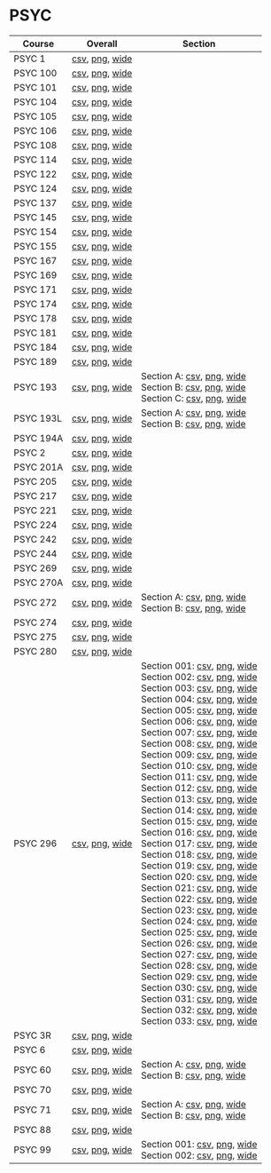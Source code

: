 # PSYC

| Course | Overall | Section |
| ------ | ------- | ------- |
| PSYC 1 | [csv](https://github.com/UCSD-Historical-Enrollment-Data/2025Fall/blob/main/overall/PSYC%201.csv), [png](https://raw.githubusercontent.com/UCSD-Historical-Enrollment-Data/2025Fall/main/plot_overall/PSYC%201.png), [wide](https://raw.githubusercontent.com/UCSD-Historical-Enrollment-Data/2025Fall/main/plot_overall_wide/PSYC%201.png) |  |
| PSYC 100 | [csv](https://github.com/UCSD-Historical-Enrollment-Data/2025Fall/blob/main/overall/PSYC%20100.csv), [png](https://raw.githubusercontent.com/UCSD-Historical-Enrollment-Data/2025Fall/main/plot_overall/PSYC%20100.png), [wide](https://raw.githubusercontent.com/UCSD-Historical-Enrollment-Data/2025Fall/main/plot_overall_wide/PSYC%20100.png) |  |
| PSYC 101 | [csv](https://github.com/UCSD-Historical-Enrollment-Data/2025Fall/blob/main/overall/PSYC%20101.csv), [png](https://raw.githubusercontent.com/UCSD-Historical-Enrollment-Data/2025Fall/main/plot_overall/PSYC%20101.png), [wide](https://raw.githubusercontent.com/UCSD-Historical-Enrollment-Data/2025Fall/main/plot_overall_wide/PSYC%20101.png) |  |
| PSYC 104 | [csv](https://github.com/UCSD-Historical-Enrollment-Data/2025Fall/blob/main/overall/PSYC%20104.csv), [png](https://raw.githubusercontent.com/UCSD-Historical-Enrollment-Data/2025Fall/main/plot_overall/PSYC%20104.png), [wide](https://raw.githubusercontent.com/UCSD-Historical-Enrollment-Data/2025Fall/main/plot_overall_wide/PSYC%20104.png) |  |
| PSYC 105 | [csv](https://github.com/UCSD-Historical-Enrollment-Data/2025Fall/blob/main/overall/PSYC%20105.csv), [png](https://raw.githubusercontent.com/UCSD-Historical-Enrollment-Data/2025Fall/main/plot_overall/PSYC%20105.png), [wide](https://raw.githubusercontent.com/UCSD-Historical-Enrollment-Data/2025Fall/main/plot_overall_wide/PSYC%20105.png) |  |
| PSYC 106 | [csv](https://github.com/UCSD-Historical-Enrollment-Data/2025Fall/blob/main/overall/PSYC%20106.csv), [png](https://raw.githubusercontent.com/UCSD-Historical-Enrollment-Data/2025Fall/main/plot_overall/PSYC%20106.png), [wide](https://raw.githubusercontent.com/UCSD-Historical-Enrollment-Data/2025Fall/main/plot_overall_wide/PSYC%20106.png) |  |
| PSYC 108 | [csv](https://github.com/UCSD-Historical-Enrollment-Data/2025Fall/blob/main/overall/PSYC%20108.csv), [png](https://raw.githubusercontent.com/UCSD-Historical-Enrollment-Data/2025Fall/main/plot_overall/PSYC%20108.png), [wide](https://raw.githubusercontent.com/UCSD-Historical-Enrollment-Data/2025Fall/main/plot_overall_wide/PSYC%20108.png) |  |
| PSYC 114 | [csv](https://github.com/UCSD-Historical-Enrollment-Data/2025Fall/blob/main/overall/PSYC%20114.csv), [png](https://raw.githubusercontent.com/UCSD-Historical-Enrollment-Data/2025Fall/main/plot_overall/PSYC%20114.png), [wide](https://raw.githubusercontent.com/UCSD-Historical-Enrollment-Data/2025Fall/main/plot_overall_wide/PSYC%20114.png) |  |
| PSYC 122 | [csv](https://github.com/UCSD-Historical-Enrollment-Data/2025Fall/blob/main/overall/PSYC%20122.csv), [png](https://raw.githubusercontent.com/UCSD-Historical-Enrollment-Data/2025Fall/main/plot_overall/PSYC%20122.png), [wide](https://raw.githubusercontent.com/UCSD-Historical-Enrollment-Data/2025Fall/main/plot_overall_wide/PSYC%20122.png) |  |
| PSYC 124 | [csv](https://github.com/UCSD-Historical-Enrollment-Data/2025Fall/blob/main/overall/PSYC%20124.csv), [png](https://raw.githubusercontent.com/UCSD-Historical-Enrollment-Data/2025Fall/main/plot_overall/PSYC%20124.png), [wide](https://raw.githubusercontent.com/UCSD-Historical-Enrollment-Data/2025Fall/main/plot_overall_wide/PSYC%20124.png) |  |
| PSYC 137 | [csv](https://github.com/UCSD-Historical-Enrollment-Data/2025Fall/blob/main/overall/PSYC%20137.csv), [png](https://raw.githubusercontent.com/UCSD-Historical-Enrollment-Data/2025Fall/main/plot_overall/PSYC%20137.png), [wide](https://raw.githubusercontent.com/UCSD-Historical-Enrollment-Data/2025Fall/main/plot_overall_wide/PSYC%20137.png) |  |
| PSYC 145 | [csv](https://github.com/UCSD-Historical-Enrollment-Data/2025Fall/blob/main/overall/PSYC%20145.csv), [png](https://raw.githubusercontent.com/UCSD-Historical-Enrollment-Data/2025Fall/main/plot_overall/PSYC%20145.png), [wide](https://raw.githubusercontent.com/UCSD-Historical-Enrollment-Data/2025Fall/main/plot_overall_wide/PSYC%20145.png) |  |
| PSYC 154 | [csv](https://github.com/UCSD-Historical-Enrollment-Data/2025Fall/blob/main/overall/PSYC%20154.csv), [png](https://raw.githubusercontent.com/UCSD-Historical-Enrollment-Data/2025Fall/main/plot_overall/PSYC%20154.png), [wide](https://raw.githubusercontent.com/UCSD-Historical-Enrollment-Data/2025Fall/main/plot_overall_wide/PSYC%20154.png) |  |
| PSYC 155 | [csv](https://github.com/UCSD-Historical-Enrollment-Data/2025Fall/blob/main/overall/PSYC%20155.csv), [png](https://raw.githubusercontent.com/UCSD-Historical-Enrollment-Data/2025Fall/main/plot_overall/PSYC%20155.png), [wide](https://raw.githubusercontent.com/UCSD-Historical-Enrollment-Data/2025Fall/main/plot_overall_wide/PSYC%20155.png) |  |
| PSYC 167 | [csv](https://github.com/UCSD-Historical-Enrollment-Data/2025Fall/blob/main/overall/PSYC%20167.csv), [png](https://raw.githubusercontent.com/UCSD-Historical-Enrollment-Data/2025Fall/main/plot_overall/PSYC%20167.png), [wide](https://raw.githubusercontent.com/UCSD-Historical-Enrollment-Data/2025Fall/main/plot_overall_wide/PSYC%20167.png) |  |
| PSYC 169 | [csv](https://github.com/UCSD-Historical-Enrollment-Data/2025Fall/blob/main/overall/PSYC%20169.csv), [png](https://raw.githubusercontent.com/UCSD-Historical-Enrollment-Data/2025Fall/main/plot_overall/PSYC%20169.png), [wide](https://raw.githubusercontent.com/UCSD-Historical-Enrollment-Data/2025Fall/main/plot_overall_wide/PSYC%20169.png) |  |
| PSYC 171 | [csv](https://github.com/UCSD-Historical-Enrollment-Data/2025Fall/blob/main/overall/PSYC%20171.csv), [png](https://raw.githubusercontent.com/UCSD-Historical-Enrollment-Data/2025Fall/main/plot_overall/PSYC%20171.png), [wide](https://raw.githubusercontent.com/UCSD-Historical-Enrollment-Data/2025Fall/main/plot_overall_wide/PSYC%20171.png) |  |
| PSYC 174 | [csv](https://github.com/UCSD-Historical-Enrollment-Data/2025Fall/blob/main/overall/PSYC%20174.csv), [png](https://raw.githubusercontent.com/UCSD-Historical-Enrollment-Data/2025Fall/main/plot_overall/PSYC%20174.png), [wide](https://raw.githubusercontent.com/UCSD-Historical-Enrollment-Data/2025Fall/main/plot_overall_wide/PSYC%20174.png) |  |
| PSYC 178 | [csv](https://github.com/UCSD-Historical-Enrollment-Data/2025Fall/blob/main/overall/PSYC%20178.csv), [png](https://raw.githubusercontent.com/UCSD-Historical-Enrollment-Data/2025Fall/main/plot_overall/PSYC%20178.png), [wide](https://raw.githubusercontent.com/UCSD-Historical-Enrollment-Data/2025Fall/main/plot_overall_wide/PSYC%20178.png) |  |
| PSYC 181 | [csv](https://github.com/UCSD-Historical-Enrollment-Data/2025Fall/blob/main/overall/PSYC%20181.csv), [png](https://raw.githubusercontent.com/UCSD-Historical-Enrollment-Data/2025Fall/main/plot_overall/PSYC%20181.png), [wide](https://raw.githubusercontent.com/UCSD-Historical-Enrollment-Data/2025Fall/main/plot_overall_wide/PSYC%20181.png) |  |
| PSYC 184 | [csv](https://github.com/UCSD-Historical-Enrollment-Data/2025Fall/blob/main/overall/PSYC%20184.csv), [png](https://raw.githubusercontent.com/UCSD-Historical-Enrollment-Data/2025Fall/main/plot_overall/PSYC%20184.png), [wide](https://raw.githubusercontent.com/UCSD-Historical-Enrollment-Data/2025Fall/main/plot_overall_wide/PSYC%20184.png) |  |
| PSYC 189 | [csv](https://github.com/UCSD-Historical-Enrollment-Data/2025Fall/blob/main/overall/PSYC%20189.csv), [png](https://raw.githubusercontent.com/UCSD-Historical-Enrollment-Data/2025Fall/main/plot_overall/PSYC%20189.png), [wide](https://raw.githubusercontent.com/UCSD-Historical-Enrollment-Data/2025Fall/main/plot_overall_wide/PSYC%20189.png) |  |
| PSYC 193 | [csv](https://github.com/UCSD-Historical-Enrollment-Data/2025Fall/blob/main/overall/PSYC%20193.csv), [png](https://raw.githubusercontent.com/UCSD-Historical-Enrollment-Data/2025Fall/main/plot_overall/PSYC%20193.png), [wide](https://raw.githubusercontent.com/UCSD-Historical-Enrollment-Data/2025Fall/main/plot_overall_wide/PSYC%20193.png) | Section A: [csv](https://github.com/UCSD-Historical-Enrollment-Data/2025Fall/blob/main/section/PSYC%20193_A.csv), [png](https://raw.githubusercontent.com/UCSD-Historical-Enrollment-Data/2025Fall/main/plot_section/PSYC%20193_A.png), [wide](https://raw.githubusercontent.com/UCSD-Historical-Enrollment-Data/2025Fall/main/plot_section_wide/PSYC%20193_A.png)<br>Section B: [csv](https://github.com/UCSD-Historical-Enrollment-Data/2025Fall/blob/main/section/PSYC%20193_B.csv), [png](https://raw.githubusercontent.com/UCSD-Historical-Enrollment-Data/2025Fall/main/plot_section/PSYC%20193_B.png), [wide](https://raw.githubusercontent.com/UCSD-Historical-Enrollment-Data/2025Fall/main/plot_section_wide/PSYC%20193_B.png)<br>Section C: [csv](https://github.com/UCSD-Historical-Enrollment-Data/2025Fall/blob/main/section/PSYC%20193_C.csv), [png](https://raw.githubusercontent.com/UCSD-Historical-Enrollment-Data/2025Fall/main/plot_section/PSYC%20193_C.png), [wide](https://raw.githubusercontent.com/UCSD-Historical-Enrollment-Data/2025Fall/main/plot_section_wide/PSYC%20193_C.png) |
| PSYC 193L | [csv](https://github.com/UCSD-Historical-Enrollment-Data/2025Fall/blob/main/overall/PSYC%20193L.csv), [png](https://raw.githubusercontent.com/UCSD-Historical-Enrollment-Data/2025Fall/main/plot_overall/PSYC%20193L.png), [wide](https://raw.githubusercontent.com/UCSD-Historical-Enrollment-Data/2025Fall/main/plot_overall_wide/PSYC%20193L.png) | Section A: [csv](https://github.com/UCSD-Historical-Enrollment-Data/2025Fall/blob/main/section/PSYC%20193L_A.csv), [png](https://raw.githubusercontent.com/UCSD-Historical-Enrollment-Data/2025Fall/main/plot_section/PSYC%20193L_A.png), [wide](https://raw.githubusercontent.com/UCSD-Historical-Enrollment-Data/2025Fall/main/plot_section_wide/PSYC%20193L_A.png)<br>Section B: [csv](https://github.com/UCSD-Historical-Enrollment-Data/2025Fall/blob/main/section/PSYC%20193L_B.csv), [png](https://raw.githubusercontent.com/UCSD-Historical-Enrollment-Data/2025Fall/main/plot_section/PSYC%20193L_B.png), [wide](https://raw.githubusercontent.com/UCSD-Historical-Enrollment-Data/2025Fall/main/plot_section_wide/PSYC%20193L_B.png) |
| PSYC 194A | [csv](https://github.com/UCSD-Historical-Enrollment-Data/2025Fall/blob/main/overall/PSYC%20194A.csv), [png](https://raw.githubusercontent.com/UCSD-Historical-Enrollment-Data/2025Fall/main/plot_overall/PSYC%20194A.png), [wide](https://raw.githubusercontent.com/UCSD-Historical-Enrollment-Data/2025Fall/main/plot_overall_wide/PSYC%20194A.png) |  |
| PSYC 2 | [csv](https://github.com/UCSD-Historical-Enrollment-Data/2025Fall/blob/main/overall/PSYC%202.csv), [png](https://raw.githubusercontent.com/UCSD-Historical-Enrollment-Data/2025Fall/main/plot_overall/PSYC%202.png), [wide](https://raw.githubusercontent.com/UCSD-Historical-Enrollment-Data/2025Fall/main/plot_overall_wide/PSYC%202.png) |  |
| PSYC 201A | [csv](https://github.com/UCSD-Historical-Enrollment-Data/2025Fall/blob/main/overall/PSYC%20201A.csv), [png](https://raw.githubusercontent.com/UCSD-Historical-Enrollment-Data/2025Fall/main/plot_overall/PSYC%20201A.png), [wide](https://raw.githubusercontent.com/UCSD-Historical-Enrollment-Data/2025Fall/main/plot_overall_wide/PSYC%20201A.png) |  |
| PSYC 205 | [csv](https://github.com/UCSD-Historical-Enrollment-Data/2025Fall/blob/main/overall/PSYC%20205.csv), [png](https://raw.githubusercontent.com/UCSD-Historical-Enrollment-Data/2025Fall/main/plot_overall/PSYC%20205.png), [wide](https://raw.githubusercontent.com/UCSD-Historical-Enrollment-Data/2025Fall/main/plot_overall_wide/PSYC%20205.png) |  |
| PSYC 217 | [csv](https://github.com/UCSD-Historical-Enrollment-Data/2025Fall/blob/main/overall/PSYC%20217.csv), [png](https://raw.githubusercontent.com/UCSD-Historical-Enrollment-Data/2025Fall/main/plot_overall/PSYC%20217.png), [wide](https://raw.githubusercontent.com/UCSD-Historical-Enrollment-Data/2025Fall/main/plot_overall_wide/PSYC%20217.png) |  |
| PSYC 221 | [csv](https://github.com/UCSD-Historical-Enrollment-Data/2025Fall/blob/main/overall/PSYC%20221.csv), [png](https://raw.githubusercontent.com/UCSD-Historical-Enrollment-Data/2025Fall/main/plot_overall/PSYC%20221.png), [wide](https://raw.githubusercontent.com/UCSD-Historical-Enrollment-Data/2025Fall/main/plot_overall_wide/PSYC%20221.png) |  |
| PSYC 224 | [csv](https://github.com/UCSD-Historical-Enrollment-Data/2025Fall/blob/main/overall/PSYC%20224.csv), [png](https://raw.githubusercontent.com/UCSD-Historical-Enrollment-Data/2025Fall/main/plot_overall/PSYC%20224.png), [wide](https://raw.githubusercontent.com/UCSD-Historical-Enrollment-Data/2025Fall/main/plot_overall_wide/PSYC%20224.png) |  |
| PSYC 242 | [csv](https://github.com/UCSD-Historical-Enrollment-Data/2025Fall/blob/main/overall/PSYC%20242.csv), [png](https://raw.githubusercontent.com/UCSD-Historical-Enrollment-Data/2025Fall/main/plot_overall/PSYC%20242.png), [wide](https://raw.githubusercontent.com/UCSD-Historical-Enrollment-Data/2025Fall/main/plot_overall_wide/PSYC%20242.png) |  |
| PSYC 244 | [csv](https://github.com/UCSD-Historical-Enrollment-Data/2025Fall/blob/main/overall/PSYC%20244.csv), [png](https://raw.githubusercontent.com/UCSD-Historical-Enrollment-Data/2025Fall/main/plot_overall/PSYC%20244.png), [wide](https://raw.githubusercontent.com/UCSD-Historical-Enrollment-Data/2025Fall/main/plot_overall_wide/PSYC%20244.png) |  |
| PSYC 269 | [csv](https://github.com/UCSD-Historical-Enrollment-Data/2025Fall/blob/main/overall/PSYC%20269.csv), [png](https://raw.githubusercontent.com/UCSD-Historical-Enrollment-Data/2025Fall/main/plot_overall/PSYC%20269.png), [wide](https://raw.githubusercontent.com/UCSD-Historical-Enrollment-Data/2025Fall/main/plot_overall_wide/PSYC%20269.png) |  |
| PSYC 270A | [csv](https://github.com/UCSD-Historical-Enrollment-Data/2025Fall/blob/main/overall/PSYC%20270A.csv), [png](https://raw.githubusercontent.com/UCSD-Historical-Enrollment-Data/2025Fall/main/plot_overall/PSYC%20270A.png), [wide](https://raw.githubusercontent.com/UCSD-Historical-Enrollment-Data/2025Fall/main/plot_overall_wide/PSYC%20270A.png) |  |
| PSYC 272 | [csv](https://github.com/UCSD-Historical-Enrollment-Data/2025Fall/blob/main/overall/PSYC%20272.csv), [png](https://raw.githubusercontent.com/UCSD-Historical-Enrollment-Data/2025Fall/main/plot_overall/PSYC%20272.png), [wide](https://raw.githubusercontent.com/UCSD-Historical-Enrollment-Data/2025Fall/main/plot_overall_wide/PSYC%20272.png) | Section A: [csv](https://github.com/UCSD-Historical-Enrollment-Data/2025Fall/blob/main/section/PSYC%20272_A.csv), [png](https://raw.githubusercontent.com/UCSD-Historical-Enrollment-Data/2025Fall/main/plot_section/PSYC%20272_A.png), [wide](https://raw.githubusercontent.com/UCSD-Historical-Enrollment-Data/2025Fall/main/plot_section_wide/PSYC%20272_A.png)<br>Section B: [csv](https://github.com/UCSD-Historical-Enrollment-Data/2025Fall/blob/main/section/PSYC%20272_B.csv), [png](https://raw.githubusercontent.com/UCSD-Historical-Enrollment-Data/2025Fall/main/plot_section/PSYC%20272_B.png), [wide](https://raw.githubusercontent.com/UCSD-Historical-Enrollment-Data/2025Fall/main/plot_section_wide/PSYC%20272_B.png) |
| PSYC 274 | [csv](https://github.com/UCSD-Historical-Enrollment-Data/2025Fall/blob/main/overall/PSYC%20274.csv), [png](https://raw.githubusercontent.com/UCSD-Historical-Enrollment-Data/2025Fall/main/plot_overall/PSYC%20274.png), [wide](https://raw.githubusercontent.com/UCSD-Historical-Enrollment-Data/2025Fall/main/plot_overall_wide/PSYC%20274.png) |  |
| PSYC 275 | [csv](https://github.com/UCSD-Historical-Enrollment-Data/2025Fall/blob/main/overall/PSYC%20275.csv), [png](https://raw.githubusercontent.com/UCSD-Historical-Enrollment-Data/2025Fall/main/plot_overall/PSYC%20275.png), [wide](https://raw.githubusercontent.com/UCSD-Historical-Enrollment-Data/2025Fall/main/plot_overall_wide/PSYC%20275.png) |  |
| PSYC 280 | [csv](https://github.com/UCSD-Historical-Enrollment-Data/2025Fall/blob/main/overall/PSYC%20280.csv), [png](https://raw.githubusercontent.com/UCSD-Historical-Enrollment-Data/2025Fall/main/plot_overall/PSYC%20280.png), [wide](https://raw.githubusercontent.com/UCSD-Historical-Enrollment-Data/2025Fall/main/plot_overall_wide/PSYC%20280.png) |  |
| PSYC 296 | [csv](https://github.com/UCSD-Historical-Enrollment-Data/2025Fall/blob/main/overall/PSYC%20296.csv), [png](https://raw.githubusercontent.com/UCSD-Historical-Enrollment-Data/2025Fall/main/plot_overall/PSYC%20296.png), [wide](https://raw.githubusercontent.com/UCSD-Historical-Enrollment-Data/2025Fall/main/plot_overall_wide/PSYC%20296.png) | Section 001: [csv](https://github.com/UCSD-Historical-Enrollment-Data/2025Fall/blob/main/section/PSYC%20296_001.csv), [png](https://raw.githubusercontent.com/UCSD-Historical-Enrollment-Data/2025Fall/main/plot_section/PSYC%20296_001.png), [wide](https://raw.githubusercontent.com/UCSD-Historical-Enrollment-Data/2025Fall/main/plot_section_wide/PSYC%20296_001.png)<br>Section 002: [csv](https://github.com/UCSD-Historical-Enrollment-Data/2025Fall/blob/main/section/PSYC%20296_002.csv), [png](https://raw.githubusercontent.com/UCSD-Historical-Enrollment-Data/2025Fall/main/plot_section/PSYC%20296_002.png), [wide](https://raw.githubusercontent.com/UCSD-Historical-Enrollment-Data/2025Fall/main/plot_section_wide/PSYC%20296_002.png)<br>Section 003: [csv](https://github.com/UCSD-Historical-Enrollment-Data/2025Fall/blob/main/section/PSYC%20296_003.csv), [png](https://raw.githubusercontent.com/UCSD-Historical-Enrollment-Data/2025Fall/main/plot_section/PSYC%20296_003.png), [wide](https://raw.githubusercontent.com/UCSD-Historical-Enrollment-Data/2025Fall/main/plot_section_wide/PSYC%20296_003.png)<br>Section 004: [csv](https://github.com/UCSD-Historical-Enrollment-Data/2025Fall/blob/main/section/PSYC%20296_004.csv), [png](https://raw.githubusercontent.com/UCSD-Historical-Enrollment-Data/2025Fall/main/plot_section/PSYC%20296_004.png), [wide](https://raw.githubusercontent.com/UCSD-Historical-Enrollment-Data/2025Fall/main/plot_section_wide/PSYC%20296_004.png)<br>Section 005: [csv](https://github.com/UCSD-Historical-Enrollment-Data/2025Fall/blob/main/section/PSYC%20296_005.csv), [png](https://raw.githubusercontent.com/UCSD-Historical-Enrollment-Data/2025Fall/main/plot_section/PSYC%20296_005.png), [wide](https://raw.githubusercontent.com/UCSD-Historical-Enrollment-Data/2025Fall/main/plot_section_wide/PSYC%20296_005.png)<br>Section 006: [csv](https://github.com/UCSD-Historical-Enrollment-Data/2025Fall/blob/main/section/PSYC%20296_006.csv), [png](https://raw.githubusercontent.com/UCSD-Historical-Enrollment-Data/2025Fall/main/plot_section/PSYC%20296_006.png), [wide](https://raw.githubusercontent.com/UCSD-Historical-Enrollment-Data/2025Fall/main/plot_section_wide/PSYC%20296_006.png)<br>Section 007: [csv](https://github.com/UCSD-Historical-Enrollment-Data/2025Fall/blob/main/section/PSYC%20296_007.csv), [png](https://raw.githubusercontent.com/UCSD-Historical-Enrollment-Data/2025Fall/main/plot_section/PSYC%20296_007.png), [wide](https://raw.githubusercontent.com/UCSD-Historical-Enrollment-Data/2025Fall/main/plot_section_wide/PSYC%20296_007.png)<br>Section 008: [csv](https://github.com/UCSD-Historical-Enrollment-Data/2025Fall/blob/main/section/PSYC%20296_008.csv), [png](https://raw.githubusercontent.com/UCSD-Historical-Enrollment-Data/2025Fall/main/plot_section/PSYC%20296_008.png), [wide](https://raw.githubusercontent.com/UCSD-Historical-Enrollment-Data/2025Fall/main/plot_section_wide/PSYC%20296_008.png)<br>Section 009: [csv](https://github.com/UCSD-Historical-Enrollment-Data/2025Fall/blob/main/section/PSYC%20296_009.csv), [png](https://raw.githubusercontent.com/UCSD-Historical-Enrollment-Data/2025Fall/main/plot_section/PSYC%20296_009.png), [wide](https://raw.githubusercontent.com/UCSD-Historical-Enrollment-Data/2025Fall/main/plot_section_wide/PSYC%20296_009.png)<br>Section 010: [csv](https://github.com/UCSD-Historical-Enrollment-Data/2025Fall/blob/main/section/PSYC%20296_010.csv), [png](https://raw.githubusercontent.com/UCSD-Historical-Enrollment-Data/2025Fall/main/plot_section/PSYC%20296_010.png), [wide](https://raw.githubusercontent.com/UCSD-Historical-Enrollment-Data/2025Fall/main/plot_section_wide/PSYC%20296_010.png)<br>Section 011: [csv](https://github.com/UCSD-Historical-Enrollment-Data/2025Fall/blob/main/section/PSYC%20296_011.csv), [png](https://raw.githubusercontent.com/UCSD-Historical-Enrollment-Data/2025Fall/main/plot_section/PSYC%20296_011.png), [wide](https://raw.githubusercontent.com/UCSD-Historical-Enrollment-Data/2025Fall/main/plot_section_wide/PSYC%20296_011.png)<br>Section 012: [csv](https://github.com/UCSD-Historical-Enrollment-Data/2025Fall/blob/main/section/PSYC%20296_012.csv), [png](https://raw.githubusercontent.com/UCSD-Historical-Enrollment-Data/2025Fall/main/plot_section/PSYC%20296_012.png), [wide](https://raw.githubusercontent.com/UCSD-Historical-Enrollment-Data/2025Fall/main/plot_section_wide/PSYC%20296_012.png)<br>Section 013: [csv](https://github.com/UCSD-Historical-Enrollment-Data/2025Fall/blob/main/section/PSYC%20296_013.csv), [png](https://raw.githubusercontent.com/UCSD-Historical-Enrollment-Data/2025Fall/main/plot_section/PSYC%20296_013.png), [wide](https://raw.githubusercontent.com/UCSD-Historical-Enrollment-Data/2025Fall/main/plot_section_wide/PSYC%20296_013.png)<br>Section 014: [csv](https://github.com/UCSD-Historical-Enrollment-Data/2025Fall/blob/main/section/PSYC%20296_014.csv), [png](https://raw.githubusercontent.com/UCSD-Historical-Enrollment-Data/2025Fall/main/plot_section/PSYC%20296_014.png), [wide](https://raw.githubusercontent.com/UCSD-Historical-Enrollment-Data/2025Fall/main/plot_section_wide/PSYC%20296_014.png)<br>Section 015: [csv](https://github.com/UCSD-Historical-Enrollment-Data/2025Fall/blob/main/section/PSYC%20296_015.csv), [png](https://raw.githubusercontent.com/UCSD-Historical-Enrollment-Data/2025Fall/main/plot_section/PSYC%20296_015.png), [wide](https://raw.githubusercontent.com/UCSD-Historical-Enrollment-Data/2025Fall/main/plot_section_wide/PSYC%20296_015.png)<br>Section 016: [csv](https://github.com/UCSD-Historical-Enrollment-Data/2025Fall/blob/main/section/PSYC%20296_016.csv), [png](https://raw.githubusercontent.com/UCSD-Historical-Enrollment-Data/2025Fall/main/plot_section/PSYC%20296_016.png), [wide](https://raw.githubusercontent.com/UCSD-Historical-Enrollment-Data/2025Fall/main/plot_section_wide/PSYC%20296_016.png)<br>Section 017: [csv](https://github.com/UCSD-Historical-Enrollment-Data/2025Fall/blob/main/section/PSYC%20296_017.csv), [png](https://raw.githubusercontent.com/UCSD-Historical-Enrollment-Data/2025Fall/main/plot_section/PSYC%20296_017.png), [wide](https://raw.githubusercontent.com/UCSD-Historical-Enrollment-Data/2025Fall/main/plot_section_wide/PSYC%20296_017.png)<br>Section 018: [csv](https://github.com/UCSD-Historical-Enrollment-Data/2025Fall/blob/main/section/PSYC%20296_018.csv), [png](https://raw.githubusercontent.com/UCSD-Historical-Enrollment-Data/2025Fall/main/plot_section/PSYC%20296_018.png), [wide](https://raw.githubusercontent.com/UCSD-Historical-Enrollment-Data/2025Fall/main/plot_section_wide/PSYC%20296_018.png)<br>Section 019: [csv](https://github.com/UCSD-Historical-Enrollment-Data/2025Fall/blob/main/section/PSYC%20296_019.csv), [png](https://raw.githubusercontent.com/UCSD-Historical-Enrollment-Data/2025Fall/main/plot_section/PSYC%20296_019.png), [wide](https://raw.githubusercontent.com/UCSD-Historical-Enrollment-Data/2025Fall/main/plot_section_wide/PSYC%20296_019.png)<br>Section 020: [csv](https://github.com/UCSD-Historical-Enrollment-Data/2025Fall/blob/main/section/PSYC%20296_020.csv), [png](https://raw.githubusercontent.com/UCSD-Historical-Enrollment-Data/2025Fall/main/plot_section/PSYC%20296_020.png), [wide](https://raw.githubusercontent.com/UCSD-Historical-Enrollment-Data/2025Fall/main/plot_section_wide/PSYC%20296_020.png)<br>Section 021: [csv](https://github.com/UCSD-Historical-Enrollment-Data/2025Fall/blob/main/section/PSYC%20296_021.csv), [png](https://raw.githubusercontent.com/UCSD-Historical-Enrollment-Data/2025Fall/main/plot_section/PSYC%20296_021.png), [wide](https://raw.githubusercontent.com/UCSD-Historical-Enrollment-Data/2025Fall/main/plot_section_wide/PSYC%20296_021.png)<br>Section 022: [csv](https://github.com/UCSD-Historical-Enrollment-Data/2025Fall/blob/main/section/PSYC%20296_022.csv), [png](https://raw.githubusercontent.com/UCSD-Historical-Enrollment-Data/2025Fall/main/plot_section/PSYC%20296_022.png), [wide](https://raw.githubusercontent.com/UCSD-Historical-Enrollment-Data/2025Fall/main/plot_section_wide/PSYC%20296_022.png)<br>Section 023: [csv](https://github.com/UCSD-Historical-Enrollment-Data/2025Fall/blob/main/section/PSYC%20296_023.csv), [png](https://raw.githubusercontent.com/UCSD-Historical-Enrollment-Data/2025Fall/main/plot_section/PSYC%20296_023.png), [wide](https://raw.githubusercontent.com/UCSD-Historical-Enrollment-Data/2025Fall/main/plot_section_wide/PSYC%20296_023.png)<br>Section 024: [csv](https://github.com/UCSD-Historical-Enrollment-Data/2025Fall/blob/main/section/PSYC%20296_024.csv), [png](https://raw.githubusercontent.com/UCSD-Historical-Enrollment-Data/2025Fall/main/plot_section/PSYC%20296_024.png), [wide](https://raw.githubusercontent.com/UCSD-Historical-Enrollment-Data/2025Fall/main/plot_section_wide/PSYC%20296_024.png)<br>Section 025: [csv](https://github.com/UCSD-Historical-Enrollment-Data/2025Fall/blob/main/section/PSYC%20296_025.csv), [png](https://raw.githubusercontent.com/UCSD-Historical-Enrollment-Data/2025Fall/main/plot_section/PSYC%20296_025.png), [wide](https://raw.githubusercontent.com/UCSD-Historical-Enrollment-Data/2025Fall/main/plot_section_wide/PSYC%20296_025.png)<br>Section 026: [csv](https://github.com/UCSD-Historical-Enrollment-Data/2025Fall/blob/main/section/PSYC%20296_026.csv), [png](https://raw.githubusercontent.com/UCSD-Historical-Enrollment-Data/2025Fall/main/plot_section/PSYC%20296_026.png), [wide](https://raw.githubusercontent.com/UCSD-Historical-Enrollment-Data/2025Fall/main/plot_section_wide/PSYC%20296_026.png)<br>Section 027: [csv](https://github.com/UCSD-Historical-Enrollment-Data/2025Fall/blob/main/section/PSYC%20296_027.csv), [png](https://raw.githubusercontent.com/UCSD-Historical-Enrollment-Data/2025Fall/main/plot_section/PSYC%20296_027.png), [wide](https://raw.githubusercontent.com/UCSD-Historical-Enrollment-Data/2025Fall/main/plot_section_wide/PSYC%20296_027.png)<br>Section 028: [csv](https://github.com/UCSD-Historical-Enrollment-Data/2025Fall/blob/main/section/PSYC%20296_028.csv), [png](https://raw.githubusercontent.com/UCSD-Historical-Enrollment-Data/2025Fall/main/plot_section/PSYC%20296_028.png), [wide](https://raw.githubusercontent.com/UCSD-Historical-Enrollment-Data/2025Fall/main/plot_section_wide/PSYC%20296_028.png)<br>Section 029: [csv](https://github.com/UCSD-Historical-Enrollment-Data/2025Fall/blob/main/section/PSYC%20296_029.csv), [png](https://raw.githubusercontent.com/UCSD-Historical-Enrollment-Data/2025Fall/main/plot_section/PSYC%20296_029.png), [wide](https://raw.githubusercontent.com/UCSD-Historical-Enrollment-Data/2025Fall/main/plot_section_wide/PSYC%20296_029.png)<br>Section 030: [csv](https://github.com/UCSD-Historical-Enrollment-Data/2025Fall/blob/main/section/PSYC%20296_030.csv), [png](https://raw.githubusercontent.com/UCSD-Historical-Enrollment-Data/2025Fall/main/plot_section/PSYC%20296_030.png), [wide](https://raw.githubusercontent.com/UCSD-Historical-Enrollment-Data/2025Fall/main/plot_section_wide/PSYC%20296_030.png)<br>Section 031: [csv](https://github.com/UCSD-Historical-Enrollment-Data/2025Fall/blob/main/section/PSYC%20296_031.csv), [png](https://raw.githubusercontent.com/UCSD-Historical-Enrollment-Data/2025Fall/main/plot_section/PSYC%20296_031.png), [wide](https://raw.githubusercontent.com/UCSD-Historical-Enrollment-Data/2025Fall/main/plot_section_wide/PSYC%20296_031.png)<br>Section 032: [csv](https://github.com/UCSD-Historical-Enrollment-Data/2025Fall/blob/main/section/PSYC%20296_032.csv), [png](https://raw.githubusercontent.com/UCSD-Historical-Enrollment-Data/2025Fall/main/plot_section/PSYC%20296_032.png), [wide](https://raw.githubusercontent.com/UCSD-Historical-Enrollment-Data/2025Fall/main/plot_section_wide/PSYC%20296_032.png)<br>Section 033: [csv](https://github.com/UCSD-Historical-Enrollment-Data/2025Fall/blob/main/section/PSYC%20296_033.csv), [png](https://raw.githubusercontent.com/UCSD-Historical-Enrollment-Data/2025Fall/main/plot_section/PSYC%20296_033.png), [wide](https://raw.githubusercontent.com/UCSD-Historical-Enrollment-Data/2025Fall/main/plot_section_wide/PSYC%20296_033.png) |
| PSYC 3R | [csv](https://github.com/UCSD-Historical-Enrollment-Data/2025Fall/blob/main/overall/PSYC%203R.csv), [png](https://raw.githubusercontent.com/UCSD-Historical-Enrollment-Data/2025Fall/main/plot_overall/PSYC%203R.png), [wide](https://raw.githubusercontent.com/UCSD-Historical-Enrollment-Data/2025Fall/main/plot_overall_wide/PSYC%203R.png) |  |
| PSYC 6 | [csv](https://github.com/UCSD-Historical-Enrollment-Data/2025Fall/blob/main/overall/PSYC%206.csv), [png](https://raw.githubusercontent.com/UCSD-Historical-Enrollment-Data/2025Fall/main/plot_overall/PSYC%206.png), [wide](https://raw.githubusercontent.com/UCSD-Historical-Enrollment-Data/2025Fall/main/plot_overall_wide/PSYC%206.png) |  |
| PSYC 60 | [csv](https://github.com/UCSD-Historical-Enrollment-Data/2025Fall/blob/main/overall/PSYC%2060.csv), [png](https://raw.githubusercontent.com/UCSD-Historical-Enrollment-Data/2025Fall/main/plot_overall/PSYC%2060.png), [wide](https://raw.githubusercontent.com/UCSD-Historical-Enrollment-Data/2025Fall/main/plot_overall_wide/PSYC%2060.png) | Section A: [csv](https://github.com/UCSD-Historical-Enrollment-Data/2025Fall/blob/main/section/PSYC%2060_A.csv), [png](https://raw.githubusercontent.com/UCSD-Historical-Enrollment-Data/2025Fall/main/plot_section/PSYC%2060_A.png), [wide](https://raw.githubusercontent.com/UCSD-Historical-Enrollment-Data/2025Fall/main/plot_section_wide/PSYC%2060_A.png)<br>Section B: [csv](https://github.com/UCSD-Historical-Enrollment-Data/2025Fall/blob/main/section/PSYC%2060_B.csv), [png](https://raw.githubusercontent.com/UCSD-Historical-Enrollment-Data/2025Fall/main/plot_section/PSYC%2060_B.png), [wide](https://raw.githubusercontent.com/UCSD-Historical-Enrollment-Data/2025Fall/main/plot_section_wide/PSYC%2060_B.png) |
| PSYC 70 | [csv](https://github.com/UCSD-Historical-Enrollment-Data/2025Fall/blob/main/overall/PSYC%2070.csv), [png](https://raw.githubusercontent.com/UCSD-Historical-Enrollment-Data/2025Fall/main/plot_overall/PSYC%2070.png), [wide](https://raw.githubusercontent.com/UCSD-Historical-Enrollment-Data/2025Fall/main/plot_overall_wide/PSYC%2070.png) |  |
| PSYC 71 | [csv](https://github.com/UCSD-Historical-Enrollment-Data/2025Fall/blob/main/overall/PSYC%2071.csv), [png](https://raw.githubusercontent.com/UCSD-Historical-Enrollment-Data/2025Fall/main/plot_overall/PSYC%2071.png), [wide](https://raw.githubusercontent.com/UCSD-Historical-Enrollment-Data/2025Fall/main/plot_overall_wide/PSYC%2071.png) | Section A: [csv](https://github.com/UCSD-Historical-Enrollment-Data/2025Fall/blob/main/section/PSYC%2071_A.csv), [png](https://raw.githubusercontent.com/UCSD-Historical-Enrollment-Data/2025Fall/main/plot_section/PSYC%2071_A.png), [wide](https://raw.githubusercontent.com/UCSD-Historical-Enrollment-Data/2025Fall/main/plot_section_wide/PSYC%2071_A.png)<br>Section B: [csv](https://github.com/UCSD-Historical-Enrollment-Data/2025Fall/blob/main/section/PSYC%2071_B.csv), [png](https://raw.githubusercontent.com/UCSD-Historical-Enrollment-Data/2025Fall/main/plot_section/PSYC%2071_B.png), [wide](https://raw.githubusercontent.com/UCSD-Historical-Enrollment-Data/2025Fall/main/plot_section_wide/PSYC%2071_B.png) |
| PSYC 88 | [csv](https://github.com/UCSD-Historical-Enrollment-Data/2025Fall/blob/main/overall/PSYC%2088.csv), [png](https://raw.githubusercontent.com/UCSD-Historical-Enrollment-Data/2025Fall/main/plot_overall/PSYC%2088.png), [wide](https://raw.githubusercontent.com/UCSD-Historical-Enrollment-Data/2025Fall/main/plot_overall_wide/PSYC%2088.png) |  |
| PSYC 99 | [csv](https://github.com/UCSD-Historical-Enrollment-Data/2025Fall/blob/main/overall/PSYC%2099.csv), [png](https://raw.githubusercontent.com/UCSD-Historical-Enrollment-Data/2025Fall/main/plot_overall/PSYC%2099.png), [wide](https://raw.githubusercontent.com/UCSD-Historical-Enrollment-Data/2025Fall/main/plot_overall_wide/PSYC%2099.png) | Section 001: [csv](https://github.com/UCSD-Historical-Enrollment-Data/2025Fall/blob/main/section/PSYC%2099_001.csv), [png](https://raw.githubusercontent.com/UCSD-Historical-Enrollment-Data/2025Fall/main/plot_section/PSYC%2099_001.png), [wide](https://raw.githubusercontent.com/UCSD-Historical-Enrollment-Data/2025Fall/main/plot_section_wide/PSYC%2099_001.png)<br>Section 002: [csv](https://github.com/UCSD-Historical-Enrollment-Data/2025Fall/blob/main/section/PSYC%2099_002.csv), [png](https://raw.githubusercontent.com/UCSD-Historical-Enrollment-Data/2025Fall/main/plot_section/PSYC%2099_002.png), [wide](https://raw.githubusercontent.com/UCSD-Historical-Enrollment-Data/2025Fall/main/plot_section_wide/PSYC%2099_002.png) |
